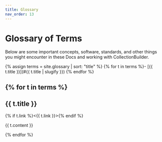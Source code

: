 ```yaml
---
title: Glossary
nav_order: 13
---
```


# Glossary of Terms

Below are some important concepts, software, standards, and other things you might encounter in these Docs and working with CollectionBuilder. 

{% assign terms = site.glossary | sort: "title" %}
{% for t in terms %}- [{{ t.title }}](#{{ t.title | slugify }})
{% endfor %}

{% for t in terms %}
--------

## {{ t.title }}

{% if t.link %}<{{ t.link }}>{% endif %}

{{ t.content }}

{% endfor %}
